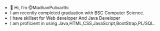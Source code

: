 - 👋 Hi, I’m @MadhanPulivarthi
- I am recently completed graduation with BSC Computer Science.
- I have skillset for Web developer And Java Developer
- I am proficient in using Java,HTML,CSS,JavaScript,BootStrap,PL/SQL.


<!---
MadhanPulivarthi/MadhanPulivarthi is a ✨ special ✨ repository because its `README.md` (this file) appears on your GitHub profile.
You can click the Preview link to take a look at your changes.
--->
